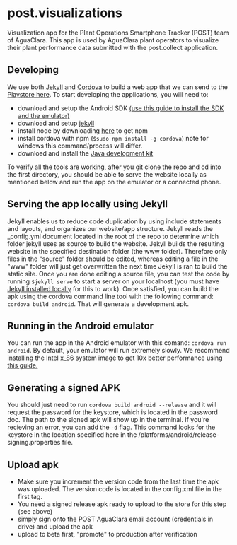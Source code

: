 # post.visualizations
Visualization app for the Plant Operations Smartphone Tracker (POST) team of AguaClara. This app is used by AguaClara plant operators to visualize their plant performance data submitted with the post.collect application. 

## Developing

We use both [Jekyll](http://jekyllrb.com/) and [Cordova](https://cordova.apache.org/) to build a web app that we can send to the [Playstore here](https://play.google.com/store/apps/details?id=org.aguaclara.post.visualizations). To start developing the applications, you will need to:
* download and setup the Android SDK [(use this guide to install the SDK and the emulator)](http://spring.io/guides/gs/android/)
* download and setup [jekyll](https://jekyllrb.com/docs/installation/)
* install node by downloading [here](https://nodejs.org/en/) to get npm
* install cordova with npm (`$sudo npm install -g cordova`) note for windows this command/process will differ.
* download and install the [Java development kit](http://www.oracle.com/technetwork/java/javase/downloads/index.html)

To verify all the tools are working, after you git clone the repo and cd into the first directory, you should be able to serve the website locally as mentioned below and run the app on the emulator or a connected phone.

## Serving the app locally using Jekyll
Jekyll enables us to reduce code duplication by using include statements and layouts, and organizes our website/app structure. Jekyll reads the _config.yml document located in the root of the repo to determine which folder jekyll uses as source to build the website. Jekyll builds the resulting website in the specified destination folder (the www folder). Therefore only files in the "source" folder should be edited, whereas editing a file in the "www" folder will just get overwritten the next time Jekyll is ran to build the static site. Once you are done editing a source file, you can test the code by running `$jekyll serve` to start a server on your localhost (you must have [Jekyll installed locally](https://jekyllrb.com/docs/installation/) for this to work). Once satisfied, you can build the apk using the cordova command line tool with the following command: `cordova build android`. That will generate a development apk.

## Running in the Android emulator
You can run the app in the Android emulator with this comand: `cordova run android`. By default, your emulator will run extremely slowly. We recommend installing the Intel x_86 system image to get 10x better performance using [this guide.](http://stackoverflow.com/questions/2662650/making-the-android-emulator-run-faster) 

## Generating a signed APK
You should just need to run `cordova build android --release` and it will request the password for the keystore, which is located in the password doc. The path to the signed apk will show up in the terminal. If you're recieving an error, you can add the `-d` flag. This command looks for the keystore in the location specified here in the /platforms/android/release-signing.properties file. 

## Upload apk
* Make sure you increment the version code from the last time the apk was uploaded. The version code is located in the config.xml file in the first tag. 
* You need a signed release apk ready to upload to the store for this step (see above)
* simply sign onto the POST AguaClara email account (credentials in drive) and upload the apk
* upload to beta first, "promote" to production after verification
